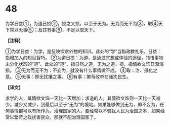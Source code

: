 # 48


为学日益①，为道日损②，损之又损，以至于无为。无为而无不为③，取④天下常以无事⑤；及其有事⑥，不足以取天下。

**【注释】**

①为学日益：为学，是反映探求外物的知识。此处的“学”当指政教礼乐。日益：指增加人的知见智巧。
②为道日损：为道，是通过冥想或体验的途径，领悟事物未分化状态的“道”。此处的“道”，指自然之道，无为之道。损，指情欲文饰日渐泯损。
③无为而无不为：不妄为，就没有什么事情做不成。
④取：治、摄化之意。
⑤无事：即无扰攘之事。
⑥有事：繁苛政举在骚扰民生。

**【译文】**

求学的人，其情欲文饰一天比一天增加；求道的人，其情欲文饰则一天比一天减少。减少又减少，到最后以至于“无为”的境地。如果能够做到无为，即不妄为，任何事情都可以有所作为。治理国家的人，要经常以不骚扰人民为治国之本，如果经常以繁苛之政扰害民众，那就不配治理国家了。

